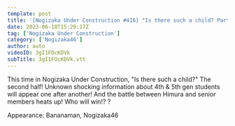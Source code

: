 ```yaml
---
template: post
title: '[Nogizaka Under Construction #416] "Is there such a child? Part 2" 2023.06.18 OA'
date: 2023-06-18T15:29:17Z
tag: ['Nogizaka Under Construction']
category: ['Nogizaka46']
author: auto 
videoID: 3gI1FOcKDVk
subTitle: 3gI1FOcKDVk.vtt
---
```

This time in Nogizaka Under Construction, "Is there such a child?" The second half! Unknown shocking information about 4th & 5th gen students will appear one after another! And the battle between Himura and senior members heats up! Who will win!? ?

Appearance: Bananaman, Nogizaka46